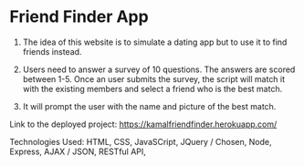 # Friend Finder App

1. The idea of this website is to simulate a dating app but to use it to find friends instead.

2. Users need to answer a survey of 10 questions. The answers are scored between 1-5. Once an user submits the survey, the script will match it
with the existing members and select a friend who is the best match.

3. It will prompt the user with the name and picture of the best match.

Link to the deployed project: https://kamalfriendfinder.herokuapp.com/

Technologies Used: HTML, CSS, JavaSCript, JQuery / Chosen, Node, Express, AJAX / JSON, RESTful API, 